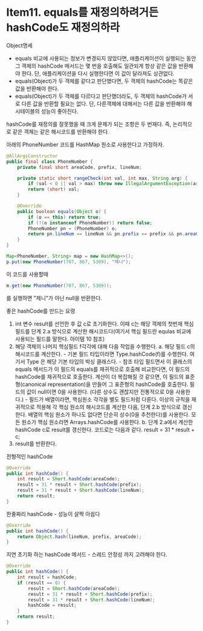 # Item11. equals를 재정의하려거든 hashCode도 재정의하라

Object명세
- equals 비교에 사용되는 정보가 변경되지 않았다면, 애플리케이션이 실행되는 동안 그 객체의 hashCode 메서드는 몇 번을 호출해도 일관되게 항상 같은 값을 반환해야 한다. 단, 애플리케이션을 다시 실행한다면 이 값이 달라져도 상관없다.
- equals(Object)가 두 객체를 같다고 판단했다면, 두 객체의 hashCode는 똑같은 값을 반환해야 한다.
- equals(Object)가 두 객체를 다르다고 판단했더라도, 두 객체의 hashCode가 서로 다른 값을 반환할 필요는 없다. 단, 다른객체에 대해서는 다른 값을 반환해야 해시테이블의 성능이 좋아진다.

hashCode를 재정의를 잘못했을 때 크게 문제가 되는 조항은 두 번재다. 즉, 논리적으로 같은 객체는 같은 해시코드를 반환해야 한다.

아래의 PhoneNumber 코드를 HashMap 원소로 사용한다고 가정하자.
~~~java
@AllArgsConstructor
public final class PhoneNumber {
    private final short areaCode, prefix, lineNum;

    private static short rangeCheck(int val, int max, String arg) {
        if (val < 0 || val > max) throw new IllegalArgumentException(arg + ": " + val);
        return (short) val;
    }

    @Override
    public boolean equals(Object o) {
        if (o == this) return true;
        if (!(o instanceof PhoneNumber)) return false;
        PhoneNumber pn = (PhoneNumber) o;
        return pn.lineNum == lineNum && pn.prefix == prefix && pn.areaCode == areaCode;
    }
}
~~~

~~~java
Map<PhoneNumber, String> map = new HashMap<>();
p.put(new PhoneNumber(707, 867, 5309), "제니");
~~~

이 코드를 사용할때 
~~~java
m.get(new PhoneNumber(707, 867, 5309));
~~~
를 실행하면 "제니"가 아닌 null을 반환한다.

좋은 hashCode를 만드는 요령
1. int 변수 result를 선언한 후 값 c로 초기화한다. 이때 c는 해당 객체의 첫번재 핵심 필드를 단계 2.a 방식으로 계산한 해시코드다(여기서 핵심 필드란 equlas 비교에 사용되는 필드를 말한다. 아이템 10 참조)
2. 해당 객체의 나머지 핵심필드 f각각에 대해 다음 작업을 수행한다.
    a. 해당 필드 c의 해시코드를 계산한다.
        - 기본 필드 타입이라면 Type.hashCode(f)를 수행한다. 여기서 Type 은 해당 기본 타입의 박싱 클래스다.
        - 참조 타입 필드면서 이 클래스의 equals 메서드가 이 필드의 equals를 재귀적으로 호출해 비교한다면, 이 필드의 hashCode를 재귀적으로 호출한다. 계산이 더 복잡해질 것 같으면, 이 필드의 표준형(canonical representation)을 만들어 그 표준형의 hashCode를 호출한다. 필드의 값이 null이면 0을 사용한다. (다른 상수도 괜찮지만 전통적으로 0을 사용한다.)
        - 필드가 배열이라면, 핵심원소 각각을 별도 필드처럼 다룬다. 이상의 규칙을 재귀적으로 적용해 각 핵심 원소의 해시코드를 계산한 다음, 단계 2.b 방식으로 갱신한다. 배열의 핵심 원소가 하나도 없다면 단순히 상수(0을 추천한다)를 사용한다. 모든 원소가 핵심 원소라면 Arrays.hashCode를 사용한다.
    b. 단계 2.a에서 계산한 hashCode c로 result를 갱신한다. 코드로는 다음과 같다. result = 31 * result + c;
3. result를 반환한다.

전형적인 hashCode
~~~java
@Override
public int hashCode() {
    int result = Short.hashCode(areaCode);
    result = 31 * result + Short.hashCode(prefix);
    result = 31 * result + Short.hashCode(lineNum);
    return result;
}
~~~

한줄짜리 hashCode - 성능이 살짝 아쉽다
~~~java
@Override
public int hashCode() {
    return Object.hash(lineNum, prefix, areaCode);
}
~~~

지연 초기화 하는 hashCode 메서드 - 스레드 안정성 까지 고려해야 한다.
~~~java
@Override
public int hashCode() {
    int result = hashCode;
    if (result == 0) {
        result = Short.hashCode(areaCode);
        result = 31 * result + Short.hashCode(prefix);
        result = 31 * result + Short.hashCode(lineNum);
        hashCode = result;
    }
    return result;
}
~~~